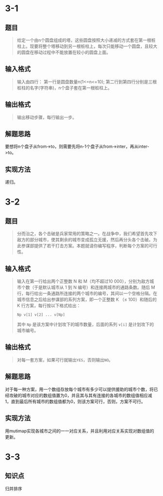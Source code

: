 # **3-1**

## **题目**

> 给定一个由n个圆盘组成的塔，这些圆盘按照大小递减的方式套在第一根桩柱上。现要将整个塔移动到另一根桩柱上，每次只能移动一个圆盘，且较大的圆盘在移动过程中不能放置在较小的圆盘上面。

## 输入格式

> 输入由四行： 第一行是圆盘数量n(1<=n<=10); 第二行到第四行分别是三根桩柱的名字(字符串)，n个盘子套在第一根桩柱上。

## 输出格式

> 输出移动步骤，每行输出一步。

## 解题思路

要想将n个盘子从from->to，则需要先将n-1个盘子从from->inter，再从inter->to。

## 实现方法

递归。



# 3-2

## 题目

> 分而治之，各个击破是兵家常用的策略之一。在战争中，我们希望首先攻下敌方的部分城市，使其剩余的城市变成孤立无援，然后再分头各个击破。为此参谋部提供了若干打击方案。本题就请你编写程序，判断每个方案的可行性。

## 输入格式

> 输入在第一行给出两个正整数 N 和 M（均不超过10 000），分别为敌方城市个数（于是默认城市从 1 到 N 编号）和连接两城市的通路条数。随后 M 行，每行给出一条通路所连接的两个城市的编号，其间以一个空格分隔。在城市信息之后给出参谋部的系列方案，即一个正整数 K （≤ 100）和随后的 K 行方案，每行按以下格式给出：
>
> ```
> Np v[1] v[2] ... v[Np]
> ```
>
> 其中 `Np` 是该方案中计划攻下的城市数量，后面的系列 `v[i]` 是计划攻下的城市编号。

## 输出格式

> 对每一套方案，如果可行就输出`YES`，否则输出`NO`。

## 解题思路

对于每一种方案，用一个数组存放每个城市有多少可以提供援助的城市个数，将已经攻破的城市对应的数组值置为0，并且其与其有连接的各城市的数组值相应减1，直到最后所有城市的数组值都为0，则该方案可行，否则，方案不可行。

## 实现方法

用mutimap实现各城市之间的一一对应关系，并且利用对应关系实现对数组值的更新。



# 3-3

## 知识点

归并排序







